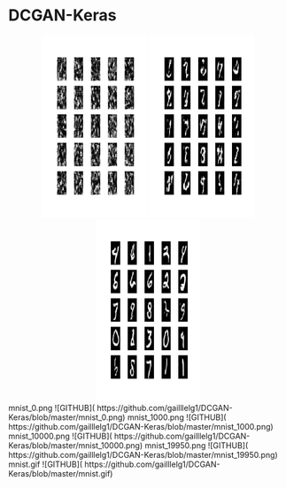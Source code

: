 # DCGAN-Keras  
<div align="center">
<img src="https://github.com/gailllelg1/DCGAN-Keras/blob/master/mnist_0.png" height="330" width="190" >

<img src="https://github.com/gailllelg1/DCGAN-Keras/blob/master/mnist_1000.png" height="330" width="190" >

<img src="https://github.com/gailllelg1/DCGAN-Keras/blob/master/mnist_10000.png" height="330" width="190" >

 </div>
mnist_0.png
![GITHUB]( https://github.com/gailllelg1/DCGAN-Keras/blob/master/mnist_0.png)  
mnist_1000.png
![GITHUB]( https://github.com/gailllelg1/DCGAN-Keras/blob/master/mnist_1000.png)  
mnist_10000.png
![GITHUB]( https://github.com/gailllelg1/DCGAN-Keras/blob/master/mnist_10000.png)  
mnist_19950.png
![GITHUB]( https://github.com/gailllelg1/DCGAN-Keras/blob/master/mnist_19950.png)  
mnist.gif
![GITHUB]( https://github.com/gailllelg1/DCGAN-Keras/blob/master/mnist.gif)  
